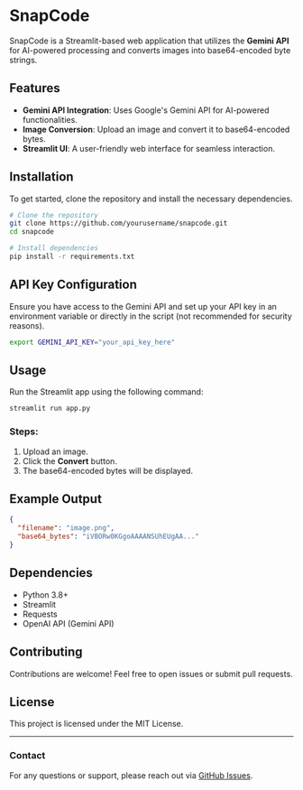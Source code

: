 # SnapCode

SnapCode is a Streamlit-based web application that utilizes the **Gemini API** for AI-powered processing and converts images into base64-encoded byte strings.

## Features

- **Gemini API Integration**: Uses Google's Gemini API for AI-powered functionalities.
- **Image Conversion**: Upload an image and convert it to base64-encoded bytes.
- **Streamlit UI**: A user-friendly web interface for seamless interaction.

## Installation

To get started, clone the repository and install the necessary dependencies.

```bash
# Clone the repository
git clone https://github.com/yourusername/snapcode.git
cd snapcode

# Install dependencies
pip install -r requirements.txt
```

## API Key Configuration

Ensure you have access to the Gemini API and set up your API key in an environment variable or directly in the script (not recommended for security reasons).

```bash
export GEMINI_API_KEY="your_api_key_here"
```

## Usage

Run the Streamlit app using the following command:

```bash
streamlit run app.py
```

### Steps:
1. Upload an image.
2. Click the **Convert** button.
3. The base64-encoded bytes will be displayed.

## Example Output

```json
{
  "filename": "image.png",
  "base64_bytes": "iVBORw0KGgoAAAANSUhEUgAA..."
}
```

## Dependencies
- Python 3.8+
- Streamlit
- Requests
- OpenAI API (Gemini API)

## Contributing

Contributions are welcome! Feel free to open issues or submit pull requests.

## License

This project is licensed under the MIT License.

---

### Contact
For any questions or support, please reach out via [GitHub Issues](https://github.com/yourusername/snapcode/issues).

